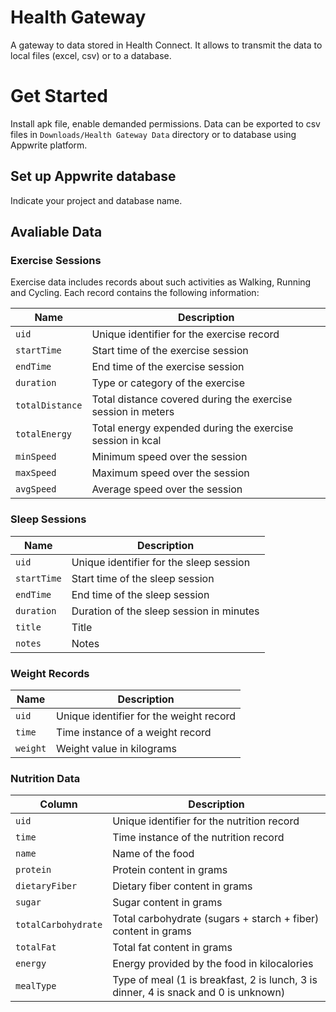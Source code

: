 # Health Gateway

A gateway to data stored in Health Connect. It allows to transmit the data to local files (excel, csv) or to a database.

# Get Started

Install apk file, enable demanded permissions. Data can be exported to csv files in `Downloads/Health Gateway Data` directory or to database using Appwrite platform.

## Set up Appwrite database

Indicate your project and database name. 

## Avaliable Data

### Exercise Sessions

Exercise data includes records about such activities as Walking, Running and Cycling. Each record contains the following information:

| Name            | Description                                                  |
|-----------------|--------------------------------------------------------------|
| `uid`           | Unique identifier for the exercise record                    |
| `startTime`     | Start time of the exercise session                           |
| `endTime`       | End time of the exercise session                             |
| `duration`      | Type or category of the exercise                             |
| `totalDistance` | Total distance covered during the exercise session in meters |
| `totalEnergy`   | Total energy expended during the exercise session  in kcal   |
| `minSpeed`      | Minimum speed over the session                               |
| `maxSpeed`      | Maximum speed over the session                               |
| `avgSpeed`      | Average speed over the session                               |

### Sleep Sessions

| Name        | Description                              |
|-------------|------------------------------------------|
| `uid`       | Unique identifier for the sleep session  |
| `startTime` | Start time of the sleep session          |
| `endTime`   | End time of the sleep session            |
| `duration`  | Duration of the sleep session in minutes |
| `title`     | Title                                    |
| `notes`     | Notes                                    |

### Weight Records

| Name     | Description                             |
|----------|-----------------------------------------|
| `uid`    | Unique identifier for the weight record |
| `time`   | Time instance of a weight record        |
| `weight` | Weight value in kilograms               |

### Nutrition Data

| Column           | Description                                                                         |
|------------------|-------------------------------------------------------------------------------------|
| `uid`            | Unique identifier for the nutrition record                                          |
| `time`           | Time instance of the nutrition record                                               |
| `name`           | Name of the food                                                                    |
| `protein`        | Protein content in grams                                                            |
| `dietaryFiber`   | Dietary fiber content in grams                                                      |
| `sugar`          | Sugar content in grams                                                              |
| `totalCarbohydrate` | Total carbohydrate (sugars + starch + fiber) content in grams                       |
| `totalFat`       | Total fat content in grams                                                          |
| `energy`         | Energy provided by the food in kilocalories                                         |
| `mealType`       | Type of meal (1 is breakfast, 2 is lunch, 3 is dinner, 4 is snack and 0 is unknown) |
